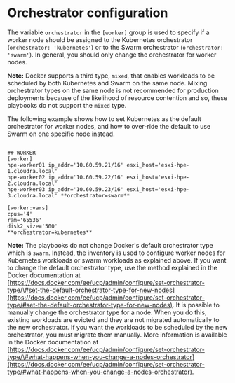 # Orchestrator configuration

The variable `orchestrator` in the `[worker]` group is used to specify if a worker node should be assigned to the Kubernetes orchestrator \(`orchestrator: 'kubernetes'`\) or to the Swarm orchestrator \(`orchestrator: 'swarm'`\). In general, you should only change the orchestrator for worker nodes.

**Note:** Docker supports a third type, `mixed`, that enables workloads to be scheduled by both Kubernetes and Swarm on the same node. Mixing orchestrator types on the same node is not recommended for production deployments because of the likelihood of resource contention and so, these playbooks do not support the `mixed` type.

The following example shows how to set Kubernetes as the default orchestrator for worker nodes, and how to over-ride the default to use Swarm on one specific node instead.

```

## WORKER
[worker]
hpe-worker01 ip_addr='10.60.59.21/16' esxi_host='esxi-hpe-1.cloudra.local'
hpe-worker02 ip_addr='10.60.59.22/16' esxi_host='esxi-hpe-2.cloudra.local'
hpe-worker03 ip_addr='10.60.59.23/16' esxi_host='esxi-hpe-3.cloudra.local' **orchestrator=swarm**
 
[worker:vars]
cpus='4'
ram='65536'
disk2_size='500'
**orchestrator=kubernetes**

```

**Note:** The playbooks do not change Docker's default orchestrator type which is `swarm`. Instead, the inventory is used to configure worker nodes for Kubernetes workloads or swarm workloads as explained above. If you want to change the default orchestrator type, use the method explained in the Docker documentation at [https://docs.docker.com/ee/ucp/admin/configure/set-orchestrator-type/\#set-the-default-orchestrator-type-for-new-nodes](https://docs.docker.com/ee/ucp/admin/configure/set-orchestrator-type/#set-the-default-orchestrator-type-for-new-nodes). It is possible to manually change the orchestrator type for a node. When you do this, existing workloads are evicted and they are not migrated automatically to the new orchestrator. If you want the workloads to be scheduled by the new orchestrator, you must migrate them manually. More information is available in the Docker documentation at [https://docs.docker.com/ee/ucp/admin/configure/set-orchestrator-type/\#what-happens-when-you-change-a-nodes-orchestrator](https://docs.docker.com/ee/ucp/admin/configure/set-orchestrator-type/#what-happens-when-you-change-a-nodes-orchestrator).
